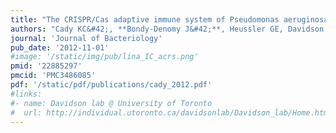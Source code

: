```yaml
---
title: "The CRISPR/Cas adaptive immune system of Pseudomonas aeruginosa mediates resistance to naturally occurring and engineered phages"
authors: "Cady KC&#42;, **Bondy-Denomy J&#42;**, Heussler GE, Davidson AR, O'Toole GA"
journal: 'Journal of Bacteriology'
pub_date: '2012-11-01'
#image: '/static/img/pub/lina_IC_acrs.png'
pmid: '22885297'
pmcid: 'PMC3486085'
pdf: '/static/pdf/publications/cady_2012.pdf'
#links:
#- name: Davidson lab @ University of Toronto
#  url: http://individual.utoronto.ca/davidsonlab/Davidson_lab/Home.html
---
```

